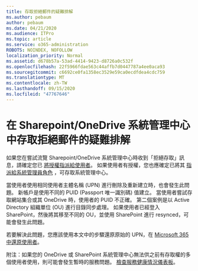 ```yaml
---
title: 存取拒絕郵件的疑難排解
ms.author: pebaum
author: pebaum
ms.date: 04/21/2020
ms.audience: ITPro
ms.topic: article
ms.service: o365-administration
ROBOTS: NOINDEX, NOFOLLOW
localization_priority: Normal
ms.assetid: d678b57a-53ad-4414-9423-d8726a0c532f
ms.openlocfilehash: 22f5966fdae563c44affb7d0447787a4ee0aca93
ms.sourcegitcommit: c6692ce0fa1358ec3529e59ca0ecdfdea4cdc759
ms.translationtype: MT
ms.contentlocale: zh-TW
ms.lasthandoff: 09/15/2020
ms.locfileid: "47767646"
---
```

# <a name="troubleshoot-access-denied-messages-in-sharepointonedrive-admin-center"></a>在 Sharepoint/OneDrive 系統管理中心中存取拒絕郵件的疑難排解

如果您在嘗試流覽 Sharepoint/OneDrive 系統管理中心時收到「拒絕存取」訊息，請確定您已 [將授權指派給使用者](https://docs.microsoft.com/microsoft-365/admin/add-users/add-users)。 如果使用者有授權，您也應確定已將其 [指派給系統管理員角色](hhttps://docs.microsoft.com/microsoft-365/admin/add-users/about-admin-roles) ，可存取系統管理中心。

當使用者使用相同使用者主體名稱 (UPN) 進行刪除及重新建立時，也會發生此問題。 新帳戶是使用不同的 PUID (Passport 唯一識別碼) 值建立。 當使用者嘗試存取網站集合或其 OneDrive 時，使用者的 PUID 不正確。 第二個案例是以 Active Directory 組織單位 (OU) 進行目錄同步處理。 如果使用者已經登入 SharePoint，然後將其移至不同的 OU，並使用 SharePoint 進行 resynced，可能會發生此問題。

若要解決此問題，您應該使用本文中的步驟還原原始的 UPN，在 [Microsoft 365 中還原使用者](https://docs.microsoft.com/microsoft-365/admin/add-users/restore-user)。

附注：如果您的 OneDrive 或 SharePoint 系統管理中心無法供之前有存取權的多個使用者使用，則可能會發生暫時的服務問題。  [檢查服務健康情況儀表板](https://portal.office.com/adminportal/home#/servicehealth)。


